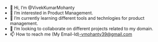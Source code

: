 - 👋 Hi, I’m @VivekKumarMohanty
- 👀 I’m interested in Product Management.
- 🌱 I’m currently learning different tools and technlogies for product management.
- 💞️ I’m looking to collaborate on different projects related to my domain.
- 📫 How to reach me (My Email-Id)-vmohanty39@gmail.com

<!---
VivekKumarMohanty/VivekKumarMohanty is a ✨ special ✨ repository because its `README.md` (this file) appears on your GitHub profile.
You can click the Preview link to take a look at your changes.
--->
